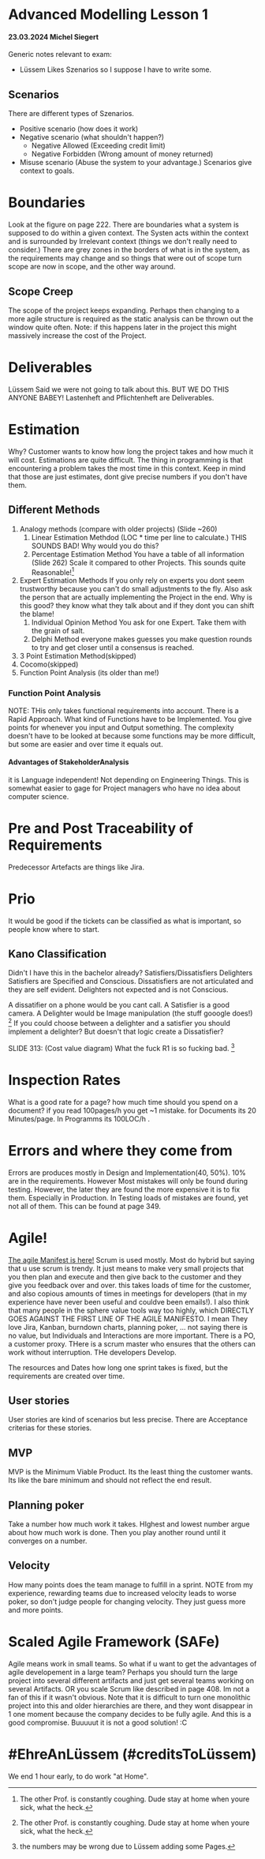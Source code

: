 # Advanced Modelling Lesson 1 
#### 23.03.2024 Michel Siegert

Generic notes relevant to exam: 
* Lüssem Likes Szenarios so I suppose I have to write some.

## Scenarios
There are different types of Szenarios.
* Positive scenario (how does it work)
* Negative scenario (what shouldn't happen?)
    * Negative Allowed (Exceeding credit limit)
    * Negative Forbidden (Wrong amount of money returned)
* Misuse scenario (Abuse the system to your advantage.)
    Scenarios give context to goals. 


# Boundaries
 Look at the figure on page 222.
 There are boundaries what a system is supposed to do within a given context. 
 The Systen acts within the context and is surrounded by Irrelevant context (things we don't really need to consider.)
 There are grey zones in the borders of what is in the system, as the requirements may change and so things that were out of scope turn scope are now in scope, and the other way around. 

 ## Scope Creep
 The scope of the project keeps expanding. Perhaps then changing to a more agile structure is required as the static analysis can be thrown out the window quite often. 
 Note: if this happens later in the project this might massively increase the cost of the Project. 

 # Deliverables
 Lüssem Said we were not going to talk about this.
 BUT WE DO THIS ANYONE BABEY!
 Lastenheft and Pflichtenheft are Deliverables. 

 # Estimation
Why? Customer wants to know how long the project takes and how much it will cost.
Estimations are quite difficult. The thing in programming is that encountering a problem takes the most time in this context. Keep in mind that those are just estimates, dont give precise numbers if you don't have them.
## Different Methods
1. Analogy methods (compare with older projects) (Slide ~260)
    1. Linear Estimation Methdod (LOC * time per line to calculate.)
    THIS SOUNDS BAD! Why would you do this?  
    2. Percentage Estimation Method
    You have a table of all information (Slide 262)
    Scale it compared to other Projects.
    This sounds quite Reasonable![^1]
2. Expert Estimation Methods
    If you only rely on experts you dont seem trustworthy because you can't do small adjustments to the fly.
    Also ask the person that are actually implementing the Project in the end.
    Why is this good? they know what they talk about and if they dont you can shift the blame!
    1. Individual Opinion Method
        You ask for one Expert. Take them with the grain of salt.
    2. Delphi Method
        everyone makes guesses you make question rounds to try and get closer until a consensus is reached.
3. 3 Point Estimation Method(skipped)
4. Cocomo(skipped)
5. Function Point Analysis (its older than me!)
### Function Point Analysis
NOTE: THis only takes functional requirements into account.
There is a Rapid Approach. 
What kind of Functions have to be Implemented.
You give points for whenever you input and Output something. 
The complexity doesn't have to be looked at because some functions may be more difficult, but some are easier and over time it equals out. 
#### Advantages of StakeholderAnalysis
it is Language independent!
Not depending on Engineering Things.
This is somewhat easier to gage for Project managers who have no idea about computer science. 



# Pre and Post Traceability of  Requirements
Predecessor Artefacts are things like Jira. 

# Prio
It would be good if the tickets can be classified as what is important, so people know where to start. 

## Kano Classification
Didn't I have this in the bachelor already? 
Satisfiers/Dissatisfiers Delighters
Satisfiers are Specified and Conscious.
Dissatisfiers are not articulated and they are self evident.
Delighters not expected and is not Conscious. 

A dissatifier on a phone would be you cant call.
A Satisfier is a good camera.
A Delighter would be Image manipulation (the stuff gooogle does!) [^1]
If you could choose between a delighter and a satisfier you should implement a delighter? But doesn't that logic create a Dissatisfier? 

SLIDE 313: (Cost value diagram) What the fuck R1 is so fucking bad. [^2]

# Inspection Rates
What is a good rate for a page? how much time should you spend on a document? if you read 100pages/h you get ~1 mistake. for Documents its 20 Minutes/page.
In Programms its 100LOC/h .

# Errors and where they come from
Errors are produces mostly in Design and Implementation(40, 50%). 10% are in the requirements. However Most mistakes will only be found during testing. However, the later they are found the more expensive it is to fix them. Especially in Production. 
In Testing loads of mistakes are found, yet not all of them. This can be found at page 349.

# Agile!
[The agile Manifest is here!](https://agilemanifesto.org/)
Scrum is used mostly.
Most do hybrid but saying that u use scrum is trendy.
It just means to make very small projects that you then plan and execute and then give back to the customer and they give you feedback over and over. this takes loads of time for the customer, and also copious amounts of times in meetings for developers (that in my experience have never been useful and couldve been emails!).
I also think that many people in the sphere value tools way too highly, which DIRECTLY GOES AGAINST THE FIRST LINE OF THE AGILE MANIFESTO. I mean They love Jira, Kanban, burndown charts, planning poker, ... not saying there is no value, but Individuals and Interactions are more important. 
There is a PO, a customer proxy. 
THere is a scrum master who ensures that the others can work without interruption. 
THe developers Develop. 

The resources and Dates how long one sprint takes is fixed, but the requirements are created over time. 

## User stories
User stories are kind of scenarios but less precise. 
There are Acceptance criterias for these stories. 

## MVP
MVP is the Minimum Viable Product. 
Its the least thing the customer wants.
Its like the bare minimum and should not reflect the end result.

## Planning poker
Take a number how much work it takes.
HIghest and lowest number argue about how much work is done. Then you play another round until it converges on a number. 

## Velocity
How many points does the team manage to fulfill in a sprint. NOTE from my experience, rewarding teams due to increased velocity leads to worse poker, so don't judge people for changing velocity. They just guess more and more points.

# Scaled Agile Framework (SAFe)
Agile means work in small teams.
So what if u want to get the advantages of agile developement in a large team? Perhaps you should turn the large project into several different artifacts and just get several teams working on several Artifacts. OR you scale Scrum like described in page 408. Im not a fan of this if it wasn't obvious. 
Note that it is difficult to turn one monolithic project into this and older hierarchies are there, and they wont disappear in 1 one moment because the company decides to be fully agile. 
And this is a good compromise. 
Buuuuut it is not a good solution! :C

# #EhreAnLüssem (#creditsToLüssem)
We end 1 hour early, to do work "at Home". 

[^1]: The other Prof. is constantly coughing. Dude stay at home when youre sick, what the heck.
[^2]: the numbers may be wrong due to Lüssem adding some Pages. 
